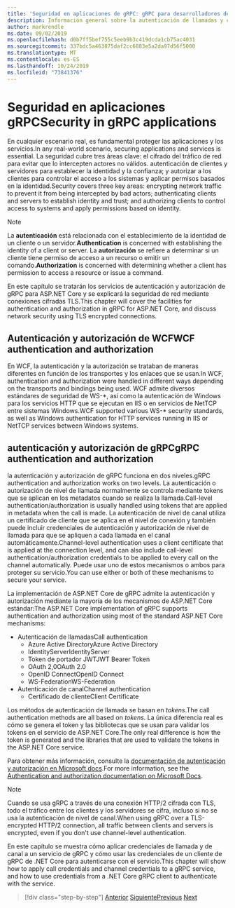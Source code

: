 ```yaml
---
title: 'Seguridad en aplicaciones de gRPC: gRPC para desarrolladores de WCF'
description: Información general sobre la autenticación de llamadas y canales y la autorización en gRPC.
author: markrendle
ms.date: 09/02/2019
ms.openlocfilehash: d0b7ff5bef755c5eeb9b3c419dcda1cb75ac4031
ms.sourcegitcommit: 337bdc5a463875daf2cc6883e5a2da97d56f5000
ms.translationtype: MT
ms.contentlocale: es-ES
ms.lasthandoff: 10/24/2019
ms.locfileid: "73841376"
---
```

# <a name="security-in-grpc-applications"></a><span data-ttu-id="ab316-103">Seguridad en aplicaciones gRPC</span><span class="sxs-lookup"><span data-stu-id="ab316-103">Security in gRPC applications</span></span>

<span data-ttu-id="ab316-104">En cualquier escenario real, es fundamental proteger las aplicaciones y los servicios.</span><span class="sxs-lookup"><span data-stu-id="ab316-104">In any real-world scenario, securing applications and services is essential.</span></span> <span data-ttu-id="ab316-105">La seguridad cubre tres áreas clave: el cifrado del tráfico de red para evitar que lo intercepten actores no válidos. autenticación de clientes y servidores para establecer la identidad y la confianza; y autorizar a los clientes para controlar el acceso a los sistemas y aplicar permisos basados en la identidad.</span><span class="sxs-lookup"><span data-stu-id="ab316-105">Security covers three key areas: encrypting network traffic to prevent it from being intercepted by bad actors; authenticating clients and servers to establish identity and trust; and authorizing clients to control access to systems and apply permissions based on identity.</span></span>

> [!NOTE]
> <span data-ttu-id="ab316-106">La **autenticación** está relacionada con el establecimiento de la identidad de un cliente o un servidor.</span><span class="sxs-lookup"><span data-stu-id="ab316-106">**Authentication** is concerned with establishing the identity of a client or server.</span></span> <span data-ttu-id="ab316-107">La **autorización** se refiere a determinar si un cliente tiene permiso de acceso a un recurso o emitir un comando.</span><span class="sxs-lookup"><span data-stu-id="ab316-107">**Authorization** is concerned with determining whether a client has permission to access a resource or issue a command.</span></span>

<span data-ttu-id="ab316-108">En este capítulo se tratarán los servicios de autenticación y autorización de gRPC para ASP.NET Core y se explicará la seguridad de red mediante conexiones cifradas TLS.</span><span class="sxs-lookup"><span data-stu-id="ab316-108">This chapter will cover the facilities for authentication and authorization in gRPC for ASP.NET Core, and discuss network security using TLS encrypted connections.</span></span>

## <a name="wcf-authentication-and-authorization"></a><span data-ttu-id="ab316-109">Autenticación y autorización de WCF</span><span class="sxs-lookup"><span data-stu-id="ab316-109">WCF authentication and authorization</span></span>

<span data-ttu-id="ab316-110">En WCF, la autenticación y la autorización se trataban de maneras diferentes en función de los transportes y los enlaces que se usan.</span><span class="sxs-lookup"><span data-stu-id="ab316-110">In WCF, authentication and authorization were handled in different ways depending on the transports and bindings being used.</span></span> <span data-ttu-id="ab316-111">WCF admite diversos estándares de seguridad de WS-\*, así como la autenticación de Windows para los servicios HTTP que se ejecutan en IIS o en servicios de NetTCP entre sistemas Windows.</span><span class="sxs-lookup"><span data-stu-id="ab316-111">WCF supported various WS-\* security standards, as well as Windows authentication for HTTP services running in IIS or NetTCP services between Windows systems.</span></span>

## <a name="grpc-authentication-and-authorization"></a><span data-ttu-id="ab316-112">autenticación y autorización de gRPC</span><span class="sxs-lookup"><span data-stu-id="ab316-112">gRPC authentication and authorization</span></span>

<span data-ttu-id="ab316-113">la autenticación y autorización de gRPC funciona en dos niveles.</span><span class="sxs-lookup"><span data-stu-id="ab316-113">gRPC authentication and authorization works on two levels.</span></span> <span data-ttu-id="ab316-114">La autenticación o autorización de nivel de llamada normalmente se controla mediante tokens que se aplican en los metadatos cuando se realiza la llamada.</span><span class="sxs-lookup"><span data-stu-id="ab316-114">Call-level authentication/authorization is usually handled using tokens that are applied in metadata when the call is made.</span></span> <span data-ttu-id="ab316-115">La autenticación de nivel de canal utiliza un certificado de cliente que se aplica en el nivel de conexión y también puede incluir credenciales de autenticación y autorización de nivel de llamada para que se apliquen a cada llamada en el canal automáticamente.</span><span class="sxs-lookup"><span data-stu-id="ab316-115">Channel-level authentication uses a client certificate that is applied at the connection level, and can also include call-level authentication/authorization credentials to be applied to every call on the channel automatically.</span></span> <span data-ttu-id="ab316-116">Puede usar uno de estos mecanismos o ambos para proteger su servicio.</span><span class="sxs-lookup"><span data-stu-id="ab316-116">You can use either or both of these mechanisms to secure your service.</span></span>

<span data-ttu-id="ab316-117">La implementación de ASP.NET Core de gRPC admite la autenticación y autorización mediante la mayoría de los mecanismos de ASP.NET Core estándar:</span><span class="sxs-lookup"><span data-stu-id="ab316-117">The ASP.NET Core implementation of gRPC supports authentication and authorization using most of the standard ASP.NET Core mechanisms:</span></span>

- <span data-ttu-id="ab316-118">Autenticación de llamadas</span><span class="sxs-lookup"><span data-stu-id="ab316-118">Call authentication</span></span>
  - <span data-ttu-id="ab316-119">Azure Active Directory</span><span class="sxs-lookup"><span data-stu-id="ab316-119">Azure Active Directory</span></span>
  - <span data-ttu-id="ab316-120">IdentityServer</span><span class="sxs-lookup"><span data-stu-id="ab316-120">IdentityServer</span></span>
  - <span data-ttu-id="ab316-121">Token de portador JWT</span><span class="sxs-lookup"><span data-stu-id="ab316-121">JWT Bearer Token</span></span>
  - <span data-ttu-id="ab316-122">OAuth 2,0</span><span class="sxs-lookup"><span data-stu-id="ab316-122">OAuth 2.0</span></span>
  - <span data-ttu-id="ab316-123">OpenID Connect</span><span class="sxs-lookup"><span data-stu-id="ab316-123">OpenID Connect</span></span>
  - <span data-ttu-id="ab316-124">WS-Federation</span><span class="sxs-lookup"><span data-stu-id="ab316-124">WS-Federation</span></span>
- <span data-ttu-id="ab316-125">Autenticación de canal</span><span class="sxs-lookup"><span data-stu-id="ab316-125">Channel authentication</span></span>
  - <span data-ttu-id="ab316-126">Certificado de cliente</span><span class="sxs-lookup"><span data-stu-id="ab316-126">Client Certificate</span></span>

<span data-ttu-id="ab316-127">Los métodos de autenticación de llamada se basan en *tokens*.</span><span class="sxs-lookup"><span data-stu-id="ab316-127">The call authentication methods are all based on *tokens*.</span></span> <span data-ttu-id="ab316-128">La única diferencia real es cómo se genera el token y las bibliotecas que se usan para validar los tokens en el servicio de ASP.NET Core.</span><span class="sxs-lookup"><span data-stu-id="ab316-128">The only real difference is how the token is generated and the libraries that are used to validate the tokens in the ASP.NET Core service.</span></span>

<span data-ttu-id="ab316-129">Para obtener más información, consulte la [documentación de autenticación y autorización en Microsoft docs](https://docs.microsoft.com/aspnet/core/grpc/authn-and-authz?view=aspnetcore-3.0).</span><span class="sxs-lookup"><span data-stu-id="ab316-129">For more information, see the [Authentication and authorization documentation on Microsoft Docs](https://docs.microsoft.com/aspnet/core/grpc/authn-and-authz?view=aspnetcore-3.0).</span></span>

> [!NOTE]
> <span data-ttu-id="ab316-130">Cuando se usa gRPC a través de una conexión HTTP/2 cifrada con TLS, todo el tráfico entre los clientes y los servidores se cifra, incluso si no se usa la autenticación de nivel de canal.</span><span class="sxs-lookup"><span data-stu-id="ab316-130">When using gRPC over a TLS-encrypted HTTP/2 connection, all traffic between clients and servers is encrypted, even if you don't use channel-level authentication.</span></span>

<span data-ttu-id="ab316-131">En este capítulo se muestra cómo aplicar credenciales de llamada y de canal a un servicio de gRPC y cómo usar las credenciales de un cliente de gRPC de .NET Core para autenticarse con el servicio.</span><span class="sxs-lookup"><span data-stu-id="ab316-131">This chapter will show how to apply call credentials and channel credentials to a gRPC service, and how to use credentials from a .NET Core gRPC client to authenticate with the service.</span></span>

>[!div class="step-by-step"]
><span data-ttu-id="ab316-132">[Anterior](client-libraries.md)
>[Siguiente](call-credentials.md)</span><span class="sxs-lookup"><span data-stu-id="ab316-132">[Previous](client-libraries.md)
[Next](call-credentials.md)</span></span>
